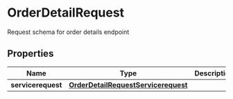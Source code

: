 

# OrderDetailRequest

Request schema for order details endpoint

## Properties

| Name | Type | Description | Notes |
|------------ | ------------- | ------------- | -------------|
|**servicerequest** | [**OrderDetailRequestServicerequest**](OrderDetailRequestServicerequest.md) |  |  [optional] |



